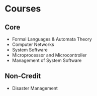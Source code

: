 # Courses

## Core
- Formal Languages & Automata Theory
- Computer Networks
- System Software
- Microprocessor and Microcontroller
- Management of System Software

## Non-Credit
- Disaster Management 